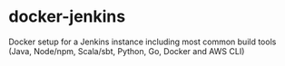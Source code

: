 # docker-jenkins
Docker setup for a Jenkins instance including most common build tools (Java, Node/npm, Scala/sbt, Python, Go, Docker and AWS CLI)

